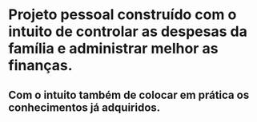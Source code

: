 ﻿# Projeto pessoal construído com o intuito de controlar as despesas da família e administrar melhor as finanças.
## Com o intuito também de colocar em prática os conhecimentos já adquiridos.

